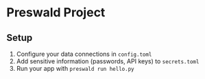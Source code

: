 # Preswald Project

## Setup
1. Configure your data connections in `config.toml`
2. Add sensitive information (passwords, API keys) to `secrets.toml`
3. Run your app with `preswald run hello.py`